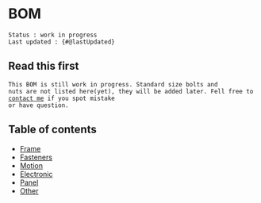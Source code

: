 # BOM

<code>Status : work in progress</code>  
<code>Last updated : {#@lastUpdated} </code>

## Read this first

<code>This BOM is still work in progress. Standard size bolts and nuts are not listed here(yet), they will be added later. Fell free to [contact me](https://discord.gg/WZVP2HuAag) if you spot mistake or have question.</code>

## Table of contents

- [Frame](#1.frame)
- [Fasteners](#2.fasteners)
- [Motion](#3.motion)
- [Electronic](#4.electronic)
- [Panel](#5.panel)
- [Other](#6.other)
